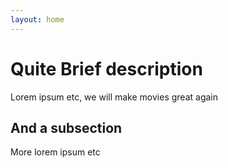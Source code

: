 ```yaml
---
layout: home
---
```


# Quite Brief description

Lorem ipsum etc, we will make movies great again

## And a subsection

More lorem ipsum etc


